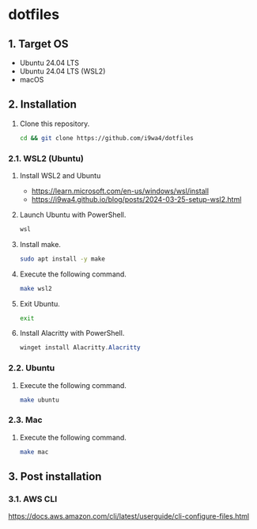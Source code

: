# dotfiles

## 1. Target OS

- Ubuntu 24.04 LTS
- Ubuntu 24.04 LTS (WSL2)
- macOS

## 2. Installation

1. Clone this repository.

    ```sh
    cd && git clone https://github.com/i9wa4/dotfiles
    ```

### 2.1. WSL2 (Ubuntu)

1. Install WSL2 and Ubuntu
    - <https://learn.microsoft.com/en-us/windows/wsl/install>
    - <https://i9wa4.github.io/blog/posts/2024-03-25-setup-wsl2.html>
1. Launch Ubuntu with PowerShell.

    ```powershell
    wsl
    ```

1. Install make.

    ```sh
    sudo apt install -y make
    ```

1. Execute the following command.

    ```sh
    make wsl2
    ```

1. Exit Ubuntu.

    ```sh
    exit
    ```

1. Install Alacritty with PowerShell.

    ```powershell
    winget install Alacritty.Alacritty
    ```

### 2.2. Ubuntu

1. Execute the following command.

    ```sh
    make ubuntu
    ```

### 2.3. Mac

1. Execute the following command.

    ```sh
    make mac
    ```

## 3. Post installation

### 3.1. AWS CLI

<https://docs.aws.amazon.com/cli/latest/userguide/cli-configure-files.html>
